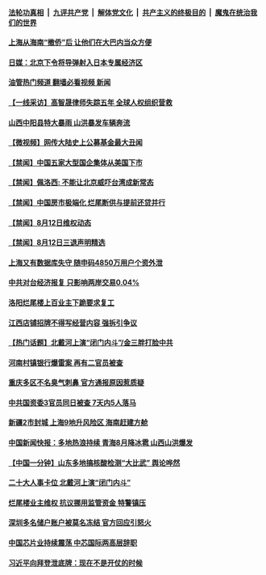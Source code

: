 ####  [法轮功真相](../../../../basic/blob/master/README.md?t=08130631) &nbsp;|&nbsp; [九评共产党](../../../../9ping.md/blob/master/README.md?t=08130631) &nbsp;|&nbsp; [解体党文化](../../../../jtdwh.md/blob/master/README.md?t=08130631)  &nbsp;|&nbsp; [共产主义的终极目的](../../../../gczydzjmd.md/blob/master/README.md?t=08130631) &nbsp;|&nbsp; [魔鬼在统治我们的世界](../../../../mgztzwmdsj.md/blob/master/README.md?t=08130631) 

#### [上海从海南“撤侨”后 让他们在大巴内当众方便](../pages/prog204/a103501084.md?t=08130631) 

#### [日媒：北京下令将导弹射入日本专属经济区](../pages/prog204/a103501055.md?t=08130631) 

#### [油管热门频道 翻墙必看视频 新闻](http://45.76.130.85:81/youtube.html?08130631)

#### [【一线采访】高智晟律师失踪五年 全球人权组织营救](../pages/prog204/a103500956.md?t=08130631) 

#### [山西中阳县特大暴雨 山洪暴发车辆奔流](../pages/prog204/a103500954.md?t=08130631) 

#### [【微视频】网传大陆史上公募基金最大丑闻](../pages/prog204/a103500892.md?t=08130631) 

#### [【禁闻】中国五家大型国企集体从美国下市](../pages/prog204/a103500890.md?t=08130631) 

#### [【禁闻】佩洛西: 不能让北京威吓台湾成新常态](../pages/prog204/a103500895.md?t=08130631) 


#### [【禁闻】中国房市极端化 烂尾断供与提前还贷并行](../pages/prog204/a103500900.md?t=08130631) 

#### [【禁闻】8月12日维权动态](../pages/prog204/a103500886.md?t=08130631) 

#### [【禁闻】8月12日三退声明精选](../pages/prog204/a103500887.md?t=08130631) 

#### [上海又有数据库失守 随申码4850万用户个资外泄](../pages/prog204/a103500850.md?t=08130631) 

#### [中共对台经济报复 只影响两岸交易0.04%](../pages/prog204/a103500828.md?t=08130631) 

#### [洛阳烂尾楼上百业主下跪要求复工](../pages/prog204/a103500676.md?t=08130631) 


#### [江西店铺招牌不得写经营内容 强拆引争议](../pages/prog204/a103500673.md?t=08130631) 

#### [【热门话题】北戴河上演“闭门内斗”/金三胖打脸中共](../pages/prog204/a103500701.md?t=08130631) 

#### [河南村镇银行爆雷案 再有二官员被查](../pages/prog204/a103500660.md?t=08130631) 

#### [重庆多区不名臭气刺鼻 官方通报原因惹质疑](../pages/prog204/a103500649.md?t=08130631) 


#### [中共国资委3官员同日被查 7天内5人落马](../pages/prog204/a103500603.md?t=08130631) 

#### [新疆2市封城 上海9地升风险区 海南赶建方舱](../pages/prog204/a103500575.md?t=08130631) 

#### [中国新闻快报：多地热浪持续 青海8月降冰雹 山西山洪爆发](../pages/prog204/a103500497.md?t=08130631) 

#### [【中国一分钟】山东多地搞核酸检测“大比武” 舆论哗然](../pages/prog204/a103500504.md?t=08130631) 

#### [二十大人事卡位 北戴河上演“闭门内斗”](../pages/prog204/a103500507.md?t=08130631) 

#### [烂尾楼业主维权 抗议挪用监管资金 特警镇压](../pages/prog204/a103500495.md?t=08130631) 

#### [深圳多名储户账户被莫名冻结 官方回应引怒火](../pages/prog204/a103500489.md?t=08130631) 

#### [中国芯片业持续震荡 中芯国际两高层辞职](../pages/prog204/a103500503.md?t=08130631) 

#### [习近平向拜登泄底牌：现在不是开仗的时候](../pages/prog204/a103500450.md?t=08130631) 


<img src='http://gfw-breaker.win/goodnews/indexes/prog204.md' width='0px' height='0px'/>
